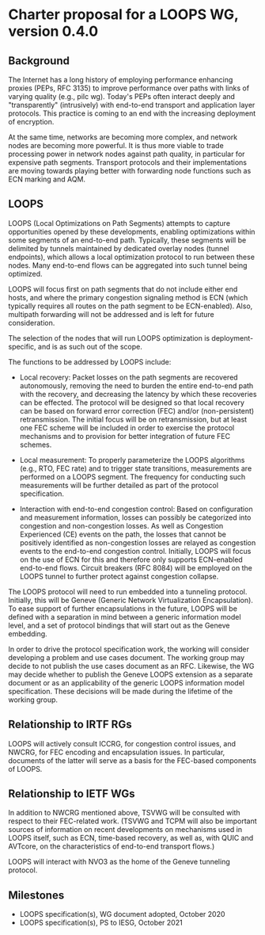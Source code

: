 # Charter proposal for a LOOPS WG, version 0.4.0

## Background

The Internet has a long history of employing performance enhancing
proxies (PEPs, RFC 3135) to improve performance over paths with links
of varying quality (e.g., pilc wg).  Today's PEPs often interact deeply and
"transparently" (intrusively) with end-to-end transport and
application layer protocols.  This practice is coming to an end with
the increasing deployment of encryption.

At the same time, networks are becoming more complex, and
network nodes are becoming more powerful.  It is thus more viable
to trade processing power in network nodes against path quality, in
particular for expensive path segments.  Transport protocols and their
implementations are moving towards playing better with forwarding node
functions such as ECN marking and AQM.

## LOOPS

LOOPS (Local Optimizations on Path Segments) attempts to capture
opportunities opened by these developments, enabling optimizations
within some segments of an end-to-end path.  Typically, these segments will be delimited
by tunnels maintained by dedicated overlay nodes (tunnel endpoints), which allows a local
optimization protocol to run between these nodes.  Many end-to-end
flows can be aggregated into such tunnel being optimized.

LOOPS will focus first on path segments that do not include
either end hosts, and where the primary congestion signaling method is
ECN (which typically requires all routes on the path segment to be
ECN-enabled).  Also, multipath forwarding will not be addressed and is left for future consideration.

The selection of the nodes that will run LOOPS optimization is deployment-specific, and is as such out of the scope.

The functions to be addressed by LOOPS include:

* Local recovery:  Packet losses on the path segments are recovered
  autonomously, removing the need to burden the entire end-to-end path
  with the recovery, and decreasing the latency by which these
  recoveries can be effected.  The protocol will be designed so that
  local recovery can be based on forward error correction (FEC) and/or
  (non-persistent) retransmission. The initial focus will be on
  retransmission, but at least one FEC scheme will be included in
  order to exercise the protocol mechanisms and to provision for better integration of future FEC schemes.

* Local measurement: To properly parameterize the LOOPS algorithms
  (e.g., RTO, FEC rate) and to trigger state transitions, measurements
  are performed on a LOOPS segment. The frequency for conducting such measurements will be further detailed as part of the protocol specification.

* Interaction with end-to-end congestion control:  Based on
  configuration and measurement information, losses can possibly be
  categorized into congestion and non-congestion losses.  As well as
  Congestion Experienced (CE) events on the path, the losses that cannot be positively
  identified as non-congestion losses are relayed as congestion events
  to the end-to-end congestion control. Initially, LOOPS will focus on
  the use of ECN for this and therefore only supports ECN-enabled
  end-to-end flows.  Circuit breakers (RFC 8084) will be employed on
  the LOOPS tunnel to further protect against congestion collapse.

The LOOPS protocol will need to run embedded into a tunneling
protocol.  Initially, this will be Geneve (Generic Network Virtualization Encapsulation).  To ease support of further encapsulations in the future, LOOPS will be defined with
a separation in mind between a generic information model level, and a
set of protocol bindings that will start out as the Geneve embedding.

In order to drive the protocol specification work, the working will consider developing a problem and use cases document. The working group may decide to not publish the use cases document as an RFC. Likewise, the WG may decide whether to publish the Geneve LOOPS extension as a separate document or as an applicability of the generic LOOPS information model specification. These decisions will be made during the lifetime of the working group.


## Relationship to IRTF RGs

LOOPS will actively consult ICCRG, for congestion control issues, and
NWCRG, for FEC encoding and encapsulation issues.  In particular,
documents of the latter will serve as a basis for the FEC-based
components of LOOPS.

## Relationship to IETF WGs

In addition to NWCRG mentioned above, TSVWG will be consulted with
respect to their FEC-related work.
(TSVWG and TCPM will also be important sources of information on
recent developments on mechanisms used in LOOPS itself, such as ECN,
time-based recovery, as well as, with QUIC and AVTcore, on the
characteristics of end-to-end transport flows.)

LOOPS will interact with NVO3 as the home of
the Geneve tunneling protocol.

## Milestones

* LOOPS specification(s), WG document adopted, October 2020
* LOOPS specification(s), PS to IESG, October 2021
